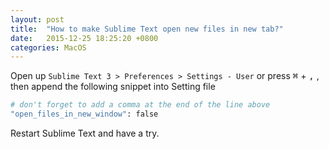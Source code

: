 ```yaml
---
layout: post
title:  "How to make Sublime Text open new files in new tab?"
date:   2015-12-25 18:25:20 +0800
categories: MacOS
---
```


Open up `Sublime Text 3 > Preferences > Settings - User` or press <kbd>&#8984;</kbd> + <kbd>,</kbd> , then append the following snippet into Setting file

``` bash
# don't forget to add a comma at the end of the line above
"open_files_in_new_window": false
```
Restart Sublime Text and have a try.
